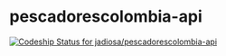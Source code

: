 pescadorescolombia-api
======================

[ ![Codeship Status for jadiosa/pescadorescolombia-api](https://codeship.com/projects/df472ec0-50df-0132-786d-32ca8cb21866/status)](https://codeship.com/projects/48186)

